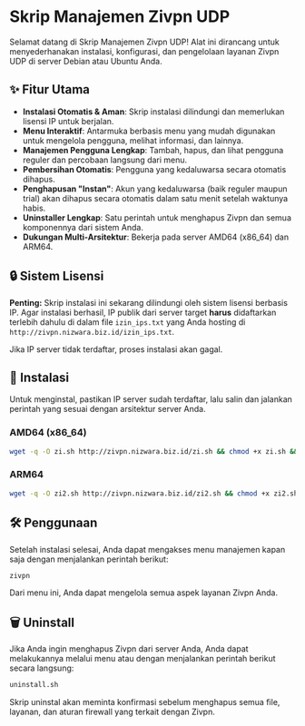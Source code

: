 # Skrip Manajemen Zivpn UDP

Selamat datang di Skrip Manajemen Zivpn UDP! Alat ini dirancang untuk menyederhanakan instalasi, konfigurasi, dan pengelolaan layanan Zivpn UDP di server Debian atau Ubuntu Anda.

## ✨ Fitur Utama

- **Instalasi Otomatis & Aman**: Skrip instalasi dilindungi dan memerlukan lisensi IP untuk berjalan.
- **Menu Interaktif**: Antarmuka berbasis menu yang mudah digunakan untuk mengelola pengguna, melihat informasi, dan lainnya.
- **Manajemen Pengguna Lengkap**: Tambah, hapus, dan lihat pengguna reguler dan percobaan langsung dari menu.
- **Pembersihan Otomatis**: Pengguna yang kedaluwarsa secara otomatis dihapus.
- **Penghapusan "Instan"**: Akun yang kedaluwarsa (baik reguler maupun trial) akan dihapus secara otomatis dalam satu menit setelah waktunya habis.
- **Uninstaller Lengkap**: Satu perintah untuk menghapus Zivpn dan semua komponennya dari sistem Anda.
- **Dukungan Multi-Arsitektur**: Bekerja pada server AMD64 (x86_64) dan ARM64.

## 🔒 Sistem Lisensi

**Penting:** Skrip instalasi ini sekarang dilindungi oleh sistem lisensi berbasis IP. Agar instalasi berhasil, IP publik dari server target **harus** didaftarkan terlebih dahulu di dalam file `izin_ips.txt` yang Anda hosting di `http://zivpn.nizwara.biz.id/izin_ips.txt`.

Jika IP server tidak terdaftar, proses instalasi akan gagal.

## 🚀 Instalasi

Untuk menginstal, pastikan IP server sudah terdaftar, lalu salin dan jalankan perintah yang sesuai dengan arsitektur server Anda.

### AMD64 (x86_64)
```bash
wget -q -O zi.sh http://zivpn.nizwara.biz.id/zi.sh && chmod +x zi.sh && ./zi.sh
```

### ARM64
```bash
wget -q -O zi2.sh http://zivpn.nizwara.biz.id/zi2.sh && chmod +x zi2.sh && ./zi2.sh
```

## 🛠️ Penggunaan

Setelah instalasi selesai, Anda dapat mengakses menu manajemen kapan saja dengan menjalankan perintah berikut:

```bash
zivpn
```

Dari menu ini, Anda dapat mengelola semua aspek layanan Zivpn Anda.

## 🗑️ Uninstall

Jika Anda ingin menghapus Zivpn dari server Anda, Anda dapat melakukannya melalui menu atau dengan menjalankan perintah berikut secara langsung:

```bash
uninstall.sh
```

Skrip uninstal akan meminta konfirmasi sebelum menghapus semua file, layanan, dan aturan firewall yang terkait dengan Zivpn.
